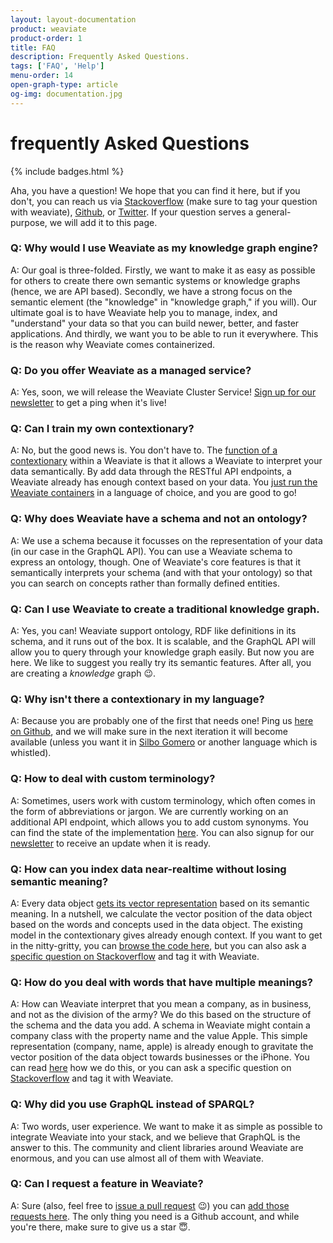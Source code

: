 ```yaml
---
layout: layout-documentation
product: weaviate
product-order: 1
title: FAQ
description: Frequently Asked Questions.
tags: ['FAQ', 'Help']
menu-order: 14
open-graph-type: article
og-img: documentation.jpg
---
```


# frequently Asked Questions

{% include badges.html %}

Aha, you have a question! We hope that you can find it here, but if you don't, you can reach us via [Stackoverflow](https://stackoverflow.com/tags/weaviate/) (make sure to tag your question with weaviate), [Github](https://github.com/semi-technologies/weaviate/issues), or [Twitter](https://twitter.com/SeMI_tech). If your question serves a general-purpose, we will add it to this page.

### Q: Why would I use Weaviate as my knowledge graph engine?

A: Our goal is three-folded. Firstly, we want to make it as easy as possible for others to create there own semantic systems or knowledge graphs (hence, we are API based). Secondly, we have a strong focus on the semantic element (the "knowledge" in "knowledge graph," if you will). Our ultimate goal is to have Weaviate help you to manage, index, and "understand" your data so that you can build newer, better, and faster applications. And thirdly, we want you to be able to run it everywhere. This is the reason why Weaviate comes containerized.

### Q: Do you offer Weaviate as a managed service?

A: Yes, soon, we will release the Weaviate Cluster Service! [Sign up for our newsletter](/newsletter/) to get a ping when it's live!

### Q: Can I train my own contextionary?

A: No, but the good news is. You don't have to. The [function of a contextionary](./#about-the-contextionary) within a Weaviate is that it allows a Weaviate to interpret your data semantically. By add data through the RESTful API endpoints, a Weaviate already has enough context based on your data. You [just run the Weaviate containers](./installation.html) in a language of choice, and you are good to go!

### Q: Why does Weaviate have a schema and not an ontology?

A: We use a schema because it focusses on the representation of your data (in our case in the GraphQL API). You can use a Weaviate schema to express an ontology, though. One of Weaviate's core features is that it semantically interprets your schema (and with that your ontology) so that you can search on concepts rather than formally defined entities.

### Q: Can I use Weaviate to create a traditional knowledge graph.

A: Yes, you can! Weaviate support ontology, RDF like definitions in its schema, and it runs out of the box. It is scalable, and the GraphQL API will allow you to query through your knowledge graph easily. But now you are here. We like to suggest you really try its semantic features. After all, you are creating a _knowledge_ graph 😉.

### Q: Why isn't there a contextionary in my language?

A: Because you are probably one of the first that needs one! Ping us [here on Github](https://github.com/semi-technologies/weaviate/issues), and we will make sure in the next iteration it will become available (unless you want it in [Silbo Gomero](https://en.wikipedia.org/wiki/Silbo_Gomero) or another language which is whistled).

### Q: How to deal with custom terminology?

A: Sometimes, users work with custom terminology, which often comes in the form of abbreviations or jargon. We are currently working on an additional API endpoint, which allows you to add custom synonyms. You can find the state of the implementation [here](https://github.com/semi-technologies/weaviate/issues/946). You can also signup for our [newsletter](/newsletter/) to receive an update when it is ready.

### Q: How can you index data near-realtime without losing semantic meaning?

A: Every data object [gets its vector representation](./#about-the-contextionary) based on its semantic meaning. In a nutshell, we calculate the vector position of the data object based on the words and concepts used in the data object. The existing model in the contextionary gives already enough context. If you want to get in the nitty-gritty, you can [browse the code here](https://github.com/semi-technologies/contextionary/tree/master/server), but you can also ask a [specific question on Stackoverflow](https://stackoverflow.com/tags/weaviate/) and tag it with Weaviate.

### Q: How do you deal with words that have multiple meanings?

A: How can Weaviate interpret that you mean a company, as in business, and not as the division of the army? We do this based on the structure of the schema and the data you add. A schema in Weaviate might contain a company class with the property name and the value Apple. This simple representation (company, name, apple) is already enough to gravitate the vector position of the data object towards businesses or the iPhone. You can read [here](./) how we do this, or you can ask a specific question on [Stackoverflow](https://stackoverflow.com/tags/weaviate/) and tag it with Weaviate.

### Q: Why did you use GraphQL instead of SPARQL?

A: Two words, user experience. We want to make it as simple as possible to integrate Weaviate into your stack, and we believe that GraphQL is the answer to this. The community and client libraries around Weaviate are enormous, and you can use almost all of them with Weaviate.

### Q: Can I request a feature in Weaviate?

A: Sure (also, feel free to [issue a pull request](https://github.com/semi-technologies/weaviate/pulls) 😉) you can [add those requests here](https://github.com/semi-technologies/weaviate/issues). The only thing you need is a Github account, and while you're there, make sure to give us a star 😇.